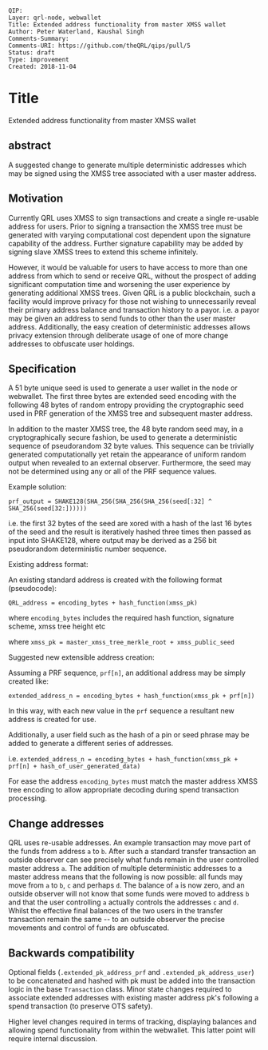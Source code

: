 	QIP: 
	Layer: qrl-node, webwallet
	Title: Extended address functionality from master XMSS wallet
	Author: Peter Waterland, Kaushal Singh
	Comments-Summary: 
	Comments-URI: https://github.com/theQRL/qips/pull/5
	Status: draft
	Type: improvement
	Created: 2018-11-04



# Title
Extended address functionality from master XMSS wallet

## abstract
A suggested change to generate multiple deterministic addresses which may be signed using the XMSS tree associated with a user master address.

## Motivation
Currently QRL uses XMSS to sign transactions and create a single re-usable address for users. Prior to signing a transaction the XMSS tree must be generated with varying computational cost dependent upon the signature capability of the address. Further signature capability may be added by signing slave XMSS trees to extend this scheme infinitely.

However, it would be valuable for users to have access to more than one address from which to send or receive QRL, without the prospect of adding significant computation time and worsening the user experience by generating additional XMSS trees. Given QRL is a public blockchain, such a facility would improve privacy for those not wishing to unnecessarily reveal their primary address balance and transaction history to a payor. i.e. a payor may be given an address to send funds to other than the user master address. Additionally, the easy creation of deterministic addresses allows privacy extension through deliberate usage of one of more change addresses to obfuscate user holdings.

## Specification

A 51 byte unique seed is used to generate a user wallet in the node or webwallet. The first three bytes are extended seed encoding with the following 48 bytes of random entropy providing the cryptographic seed used in PRF generation of the XMSS tree and subsequent master address.

In addition to the master XMSS tree, the 48 byte random seed may, in a cryptographically secure fashion, be used to generate a deterministic sequence of pseudorandom 32 byte values. This sequence can be trivially generated computationally yet retain the appearance of uniform random output when revealed to an external observer. Furthermore, the seed may not be determined using any or all of the PRF sequence values.

Example solution:

`prf_output = SHAKE128(SHA_256(SHA_256(SHA_256(seed[:32] ^ SHA_256(seed[32:])))))`

i.e. the first 32 bytes of the seed are xored with a hash of the last 16 bytes of the seed and the result is iteratively hashed three times then passed as input into SHAKE128, where output may be derived as a 256 bit pseudorandom deterministic number sequence.


Existing address format:

An existing standard address is created with the following format (pseudocode):

`QRL_address = encoding_bytes + hash_function(xmss_pk)`

where `encoding_bytes` includes the required hash function, signature scheme, xmss tree height etc

where `xmss_pk = master_xmss_tree_merkle_root + xmss_public_seed`


Suggested new extensible address creation:

Assuming a PRF sequence, `prf[n]`, an additional address may be simply created like:

`extended_address_n = encoding_bytes + hash_function(xmss_pk + prf[n])`

In this way, with each new value in the `prf` sequence a resultant new address is created for use.

Additionally, a user field such as the hash of a pin or seed phrase may be added to generate a different series of addresses.

i.e. `extended_address_n = encoding_bytes + hash_function(xmss_pk + prf[n] + hash_of_user_generated_data)`

For ease the address `encoding_bytes` must match the master address XMSS tree encoding to allow appropriate decoding during spend transaction processing.


## Change addresses

QRL uses re-usable addresses. An example transaction may move part of the funds from address `a` to `b`. After such a standard transfer transaction an outside observer can see precisely what funds remain in the user controlled master address `a`. 
The addition of multiple deterministic addresses to a master address means that the following is now possible: all funds may move from `a` to `b`, `c` and perhaps `d`. The balance of `a` is now zero, and an outside observer will not know that some funds were moved to address `b` and that the user controlling `a` actually controls the addresses `c` and `d`. 
Whilst the effective final balances of the two users in the transfer transaction remain the same -- to an outside observer the precise movements and control of funds are obfuscated.

## Backwards compatibility

Optional fields (`.extended_pk_address_prf` and `.extended_pk_address_user`) to be concatenated and hashed with pk must be added into the transaction logic in the base `Transaction` class. Minor state changes required to associate extended addresses with existing master address pk's following a spend transaction (to preserve OTS safety). 

Higher level changes required in terms of tracking, displaying balances and allowing spend functionality from within the webwallet. This latter point will require internal discussion.





